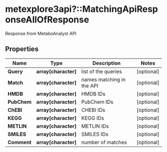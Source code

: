 # metexplore3api?::MatchingApiResponseAllOfResponse

Response from MetaboAnalyst API

## Properties
Name | Type | Description | Notes
------------ | ------------- | ------------- | -------------
**Query** | **array[character]** | list of the queries | [optional] 
**Match** | **array[character]** | names matching in the API | [optional] 
**HMDB** | **array[character]** | HMDB IDs | [optional] 
**PubChem** | **array[character]** | PubChem IDs | [optional] 
**ChEBI** | **array[character]** | CHEBI IDs | [optional] 
**KEGG** | **array[character]** | KEGG IDs | [optional] 
**METLIN** | **array[character]** | METLIN IDs | [optional] 
**SMILES** | **array[character]** | SMILES IDs | [optional] 
**Comment** | **array[character]** | number of matches | [optional] 



